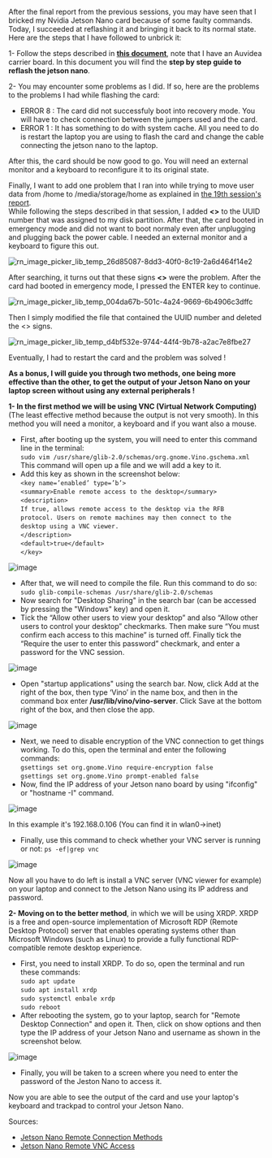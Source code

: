 After the final report from the previous sessions, you may have seen that I bricked my Nvidia Jetson Nano card because of some faulty commands.
Today, I succeeded at reflashing it and bringing it back to its normal state.
Here are the steps that I have followed to unbrick it:<br >

1- Follow the steps described in **[this document](https://auvidea.eu/download/Software)**, note that I have an Auvidea carrier board. In this document you will find the **step by step guide to reflash the jetson nano**.<br >

2- You may encounter some problems as I did. If so, here are the problems to the problems I had while flashing the card:<br >
   - ERROR 8 : The card did not successfuly boot into recovery mode. You will have to check connection between the jumpers used and the card.<br >
   - ERROR 1 : It has something to do with system cache. All you need to do is restart the laptop you are using to flash the card and change the cable connecting the jetson nano to the laptop.<br >

After this, the card should be now good to go. You will need an external monitor and a keyboard to reconfigure it to its original state.<br >

Finally, I want to add one problem that I ran into while trying to move user data from /home to /media/storage/home as explained in [the 19th session's report](https://github.com/anasderkaoui/AutoRCX/blob/main/My%20project%20reports/19th%20session's%20report.md?plain=1).<br >
While following the steps described in that session, I added **<>** to the UUID number that was assigned to my disk partition. After that, the card booted in emergency mode and did not want to boot normaly even after unplugging and plugging back the power cable. I needed an external monitor and a keyboard to figure this out.

![rn_image_picker_lib_temp_26d85087-8dd3-40f0-8c19-2a6d464f14e2](https://github.com/anasderkaoui/AutoRCX/assets/115218309/e5c9e3f2-345b-4de2-83d1-1c52e39cb387)

After searching, it turns out that these signs **<>** were the problem.
After the card had booted in emergency mode, I pressed the ENTER key to continue.

![rn_image_picker_lib_temp_004da67b-501c-4a24-9669-6b4906c3dffc](https://github.com/anasderkaoui/AutoRCX/assets/115218309/bc8e8c5a-f585-40f8-8cce-8a6d717d5084)

Then I simply modified the file that contained the UUID number and deleted the <> signs.<br >

![rn_image_picker_lib_temp_d4bf532e-9744-44f4-9b78-a2ac7e8fbe27](https://github.com/anasderkaoui/AutoRCX/assets/115218309/4a1c61cc-eb78-429a-bc4c-4b4afcc25490)

Eventually, I had to restart the card and the problem was solved !<br >

**As a bonus, I will guide you through two methods, one being more effective than the other, to get the output of your Jetson Nano on your laptop screen without using any external peripherals !**<br >

**1- In the first method we will be using VNC (Virtual Network Computing)** (The least effective method because the output is not very smooth). In this method you will need a monitor, a keyboard and if you want also a mouse.
  - First, after booting up the system, you will need to enter this command line in the terminal:<br >
    `sudo vim /usr/share/glib-2.0/schemas/org.gnome.Vino.gschema.xml` This command will open up a file and we will add a key to it.
  - Add this key as shown in the screenshot below:<br >
                  `<key name=’enabled’ type=’b’>`<br >
                  `<summary>Enable remote access to the desktop</summary>`<br >
                  `<description>`<br >
                  `If true, allows remote access to the desktop via the RFB`<br >
                  `protocol. Users on remote machines may then connect to the`<br >
                  `desktop using a VNC viewer.`<br >
                  `</description>`<br >
                  `<default>true</default>`<br >
                  `</key>`<br >
  
![image](https://github.com/anasderkaoui/AutoRCX/assets/115218309/cbd0e2be-a45a-4da1-b5e3-9ad671adafef)

  - After that, we will need to compile the file. Run this command to do so: `sudo glib-compile-schemas /usr/share/glib-2.0/schemas`<br >
  - Now search for "Desktop Sharing" in the search bar (can be accessed by pressing the "Windows" key) and open it.<br >
  - Tick the “Allow other users to view your desktop” and also “Allow other users to control your desktop” checkmarks. Then make sure “You must confirm each access to this machine” is turned off. Finally tick the “Require the user to enter this password” checkmark, and enter a password for the VNC session.

![image](https://github.com/anasderkaoui/AutoRCX/assets/115218309/ae0dbcc5-94e7-4b36-8f4d-0546ee78433a)

  - Open "startup applications" using the search bar. Now, click Add at the right of the box, then type ‘Vino’ in the name box, and then in the command box enter **/usr/lib/vino/vino-server**. Click Save at the bottom right of the box, and then close the app.

![image](https://github.com/anasderkaoui/AutoRCX/assets/115218309/70dab529-da0d-4bf6-b746-f0bb0e2191e0)

  - Next, we need to disable encryption of the VNC connection to get things working. To do this, open the terminal and enter the following commands:<br >
    `gsettings set org.gnome.Vino require-encryption false`<br >
    `gsettings set org.gnome.Vino prompt-enabled false`<br >
  - Now, find the IP address of your Jetson nano board by using "ifconfig" or "hostname -I" command.

![image](https://github.com/anasderkaoui/AutoRCX/assets/115218309/842c9888-165c-4c64-b58f-49479a691f0f)

In this example it's 192.168.0.106 (You can find it in wlan0->inet)
  - Finally, use this command to check whether your VNC server is running or not: `ps -ef|grep vnc`

![image](https://github.com/anasderkaoui/AutoRCX/assets/115218309/cbdf6ec5-f82b-4d0d-a528-d071a4a5e0ac)

Now all you have to do left is install a VNC server (VNC viewer for example) on your laptop and connect to the Jetson Nano using its IP address and password.

**2- Moving on to the better method**, in which we will be using XRDP. XRDP is a free and open-source implementation of Microsoft RDP (Remote Desktop Protocol) server that enables operating systems other than Microsoft Windows (such as Linux) to provide a fully functional RDP-compatible remote desktop experience.
  - First, you need to install XRDP. To do so, open the terminal and run these commands:<br >
    `sudo apt update`<br >
    `sudo apt install xrdp`<br >
    `sudo systemctl enbale xrdp`<br >
    `sudo reboot`<br >
  - After rebooting the system, go to your laptop, search for "Remote Desktop Connection" and open it. Then, click on show options and then type the IP address of your Jetson Nano and username as shown in the screenshot below.

![image](https://github.com/anasderkaoui/AutoRCX/assets/115218309/8306c264-e548-43f4-b736-e0c2f6b3ba21)

  - Finally, you will be taken to a screen where you need to enter the password of the Jeston Nano to access it.

Now you are able to see the output of the card and use your laptop's keyboard and trackpad to control your Jetson Nano.

Sources:
- [Jetson Nano Remote Connection Methods](https://raspberry-valley.azurewebsites.net/NVIDIA-Jetson-Nano/)
- [Jetson Nano Remote VNC Access](https://medium.com/@bharathsudharsan023/jetson-nano-remote-vnc-access-d1e71c82492b)

